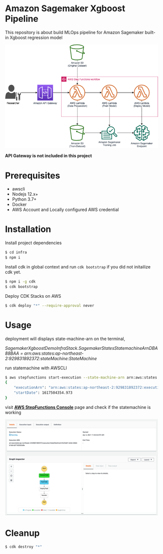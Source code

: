 # Amazon Sagemaker Xgboost Pipeline

This repository is about build MLOps pipeline for Amazon Sagemaker built-in Xgboost regression model

<img src="img/architecture.png" />

**API Gateway is not included in this project**

# Prerequisites

- awscli
- Nodejs 12.x+
- Python 3.7+
- Docker
- AWS Account and Locally configured AWS credential

# Installation


Install project dependencies

```bash
$ cd infra
$ npm i
```

Install cdk in global context and run `cdk bootstrap` if you did not initailize cdk yet.

```bash
$ npm i -g cdk
$ cdk bootstrap
```

Deploy CDK Stacks on AWS

```bash
$ cdk deploy "*" --require-approval never
```

# Usage

deployment will displays state-machine-arn on the terminal,

*SagemakerXgboostDemoInfraStack.SagemakerStatesStatemachineArnDBA88BAA = arn:aws:states:ap-northeast-2:929831892372:stateMachine:StateMachine*

run statemachine with AWSCLI

```bash
$ aws stepfunctions start-execution --state-machine-arn arn:aws:states:ap-northeast-2:929831892372:stateMachine:StateMachine
{
    "executionArn": "arn:aws:states:ap-northeast-2:929831892372:execution:StateMachine:b1b23dd1-b2e6-40dd-b1b8-b07183505d9e",
    "startDate": 1617504354.973
}
```

visit [**AWS StepFunctions Console**]() page and check if the statemachine is working

<img src="img/statemachine.png">

# Cleanup

```bash
$ cdk destroy "*"
```